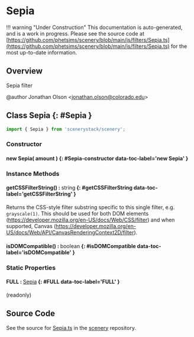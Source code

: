 # Sepia

!!! warning "Under Construction"
    This documentation is auto-generated, and is a work in progress. Please see the source code at
    [https://github.com/phetsims/scenery/blob/main/js/filters/Sepia.ts](https://github.com/phetsims/scenery/blob/main/js/filters/Sepia.ts) for the most up-to-date information.

## Overview

Sepia filter

@author Jonathan Olson &lt;jonathan.olson@colorado.edu&gt;

## Class Sepia {: #Sepia }


```js
import { Sepia } from 'scenerystack/scenery';
```
### Constructor

#### new Sepia( amount ) {: #Sepia-constructor data-toc-label='new Sepia' }

### Instance Methods

#### getCSSFilterString() : <span style="font-weight: 400;"><span style="color: hsla(calc(var(--md-hue) + 180deg),80%,40%,1);">string</span></span> {: #getCSSFilterString data-toc-label='getCSSFilterString' }

Returns the CSS-style filter substring specific to this single filter, e.g. `grayscale(1)`. This should be used for
both DOM elements (https://developer.mozilla.org/en-US/docs/Web/CSS/filter) and when supported, Canvas
(https://developer.mozilla.org/en-US/docs/Web/API/CanvasRenderingContext2D/filter).

#### isDOMCompatible() : <span style="font-weight: 400;"><span style="color: hsla(calc(var(--md-hue) + 180deg),80%,40%,1);">boolean</span></span> {: #isDOMCompatible data-toc-label='isDOMCompatible' }

### Static Properties

#### FULL : <span style="font-weight: 400;">[Sepia](../scenery/Sepia.md)</span> {: #FULL data-toc-label='FULL' }

(readonly)



## Source Code

See the source for [Sepia.ts](https://github.com/phetsims/scenery/blob/main/js/filters/Sepia.ts) in the [scenery](https://github.com/phetsims/scenery) repository.
